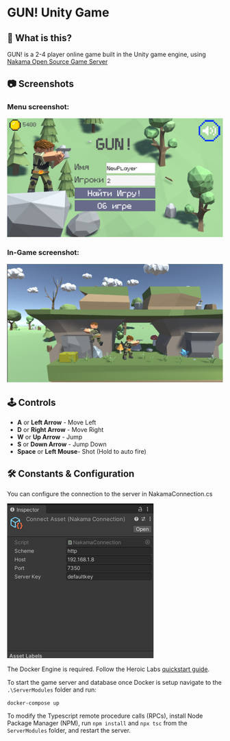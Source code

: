 # GUN! Unity Game

## 💬 What is this?
GUN! is a 2-4 player online game built in the Unity game engine, using [Nakama Open Source Game Server](https://heroiclabs.com/nakama-opensource/)

## 📷 Screenshots
### Menu screenshot:
![MainMenu](https://raw.githubusercontent.com/LehaSex/GUN-Game/master/Screen_Menu.png "Main Menu")
### In-Game screenshot:
![InGame](https://raw.githubusercontent.com/LehaSex/GUN-Game/master/Ingame_Screen.png "In Game")

## 🕹️ Controls

- **A** or **Left Arrow** - Move Left
- **D** or **Right Arrow** - Move Right
- **W** or **Up Arrow** - Jump
- **S** or **Down Arrow** - Jump Down
- **Space** or **Left Mouse**- Shot (Hold to auto fire)

## 🛠️ Constants & Configuration
You can configure the connection to the server in NakamaConnection.cs

![Connection](https://raw.githubusercontent.com/LehaSex/GUN-Game/master/Connection_Screen.png "Connection Setup")

The Docker Engine is required. Follow the Heroic Labs <a href="https://heroiclabs.com/docs/install-docker-quickstart/">quickstart guide</a>.

To start the game server and database once Docker is setup navigate to the `.\ServerModules` folder and run:

```
docker-compose up
```

To modify the Typescript remote procedure calls (RPCs), install Node Package Manager (NPM), run `npm install` and `npx tsc` from the `ServerModules` folder, and restart the server.


